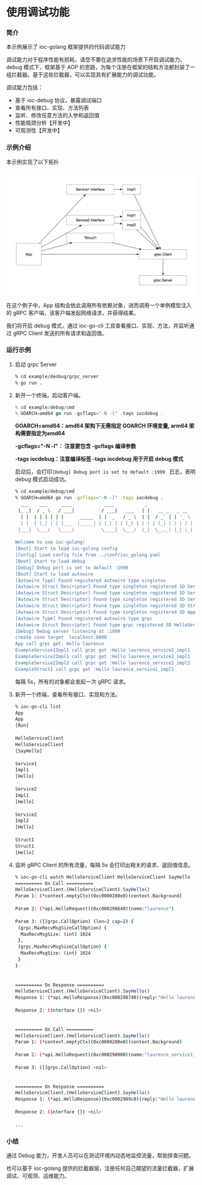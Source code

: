 # 使用调试功能

### 简介

本示例展示了 ioc-golang 框架提供的代码调试能力

调试能力对于程序性能有损耗，请您不要在追求性能的场景下开启调试能力。 debug 模式下，框架基于 AOP 的思路，为每个注册在框架的结构方法都封装了一组拦截器。基于这些拦截器，可以实现具有扩展能力的调试功能。

调试能力包括：

- 基于 ioc-debug 协议，暴露调试端口
- 查看所有接口、实现、方法列表
- 监听、修改任意方法的入参和返回值
- 性能瓶颈分析【开发中】
- 可观测性【开发中】

### 示例介绍

本示例实现了以下拓扑

![debug](https://raw.githubusercontent.com/ioc-golang/ioc-golang-website/main/resources/img/debug-topology.png)

在这个例子中，App 结构会依此调用所有依赖对象，进而调用一个单例模型注入的 gRPC 客户端，该客户端发起网络请求，并获得结果。

我们将开启 debug 模式，通过 ioc-go-cli 工具查看接口、实现、方法，并监听通过 gRPC Client 发送的所有请求和返回值。 

### 运行示例

1. 启动 grpc Server

   ```bash
   % cd example/denbug/grpc_server
   % go run .
   ```

2. 新开一个终端，启动客户端。

   ```go
   % cd example/debug/cmd
   % GOARCH=amd64 go run -gcflags="-N -l" -tags iocdebug .
   ```

   **GOARCH=amd64：amd64 架构下无需指定 GOARCH 环境变量, arm64 架构需要指定为amd64**

   **-gcflags="-N -l"： 注意要包含  -gcflags 编译参数**

   **-tags iocdebug：注意编译标签 -tags iocdebug 用于开启 debug 模式**

   启动后，会打印`[Debug] Debug port is set to default :1999 `  日志，表明 debug 模式启动成功。

   ```bash
   % cd example/debug/cmd
   % GOARCH=amd64 go run -gcflags="-N -l" -tags iocdebug .
     ___    ___     ____            ____           _                         
    |_ _|  / _ \   / ___|          / ___|   ___   | |   __ _   _ __     __ _ 
     | |  | | | | | |      _____  | |  _   / _ \  | |  / _` | | '_ \   / _` |
     | |  | |_| | | |___  |_____| | |_| | | (_) | | | | (_| | | | | | | (_| |
    |___|  \___/   \____|          \____|  \___/  |_|  \__,_| |_| |_|  \__, |
                                                                       |___/ 
   Welcome to use ioc-golang!
   [Boot] Start to load ioc-golang config
   [Config] Load config file from ../conf/ioc_golang.yaml
   [Boot] Start to load debug
   [Debug] Debug port is set to default :1999
   [Boot] Start to load autowire
   [Autowire Type] Found registered autowire type singleton
   [Autowire Struct Descriptor] Found type singleton registered SD Service1-Impl1
   [Autowire Struct Descriptor] Found type singleton registered SD Service2-Impl1
   [Autowire Struct Descriptor] Found type singleton registered SD Service2-Impl2
   [Autowire Struct Descriptor] Found type singleton registered SD Struct1-Struct1
   [Autowire Struct Descriptor] Found type singleton registered SD App-App
   [Autowire Type] Found registered autowire type grpc
   [Autowire Struct Descriptor] Found type grpc registered SD HelloServiceClient-HelloServiceClient
   [Debug] Debug server listening at :1999
   create conn target  localhost:8080
   App call grpc get: Hello laurence
   ExampleService1Impl1 call grpc get :Hello laurence_service1_impl1
   ExampleService2Impl1 call grpc get :Hello laurence_service2_impl1
   ExampleService2Impl2 call grpc get :Hello laurence_service2_impl2
   ExampleStruct1 call grpc get :Hello laurence_service1_impl1
   ```

   每隔 5s，所有的对象都会发起一次 gRPC 请求。

3. 新开一个终端，查看所有接口、实现和方法。

   ```bash
   % ioc-go-cli list
   App
   App
   [Run]
   
   HelloServiceClient
   HelloServiceClient
   [SayHello]
   
   Service1
   Impl1
   [Hello]
   
   Service2
   Impl1
   [Hello]
   
   Service2
   Impl2
   [Hello]
   
   Struct1
   Struct1
   [Hello]
   ```

4. 监听 gRPC Client 的所有流量，每隔 5s 会打印出相关的请求、返回值信息。

   ```bash
   % ioc-go-cli watch HelloServiceClient HelloServiceClient SayHello
   ========== On Call ==========
   HelloServiceClient.(HelloServiceClient).SayHello()
   Param 1: (*context.emptyCtx)(0xc0000280e0)(context.Background)
   
   Param 2: (*api.HelloRequest)(0xc000298640)(name:"laurence")
   
   Param 3: ([]grpc.CallOption) (len=2 cap=2) {
    (grpc.MaxRecvMsgSizeCallOption) {
     MaxRecvMsgSize: (int) 1024
    },
    (grpc.MaxRecvMsgSizeCallOption) {
     MaxRecvMsgSize: (int) 1024
    }
   }
   
   
   ========== On Response ==========
   HelloServiceClient.(HelloServiceClient).SayHello()
   Response 1: (*api.HelloResponse)(0xc000298740)(reply:"Hello laurence")
   
   Response 2: (interface {}) <nil>
   
   
   ========== On Call ==========
   HelloServiceClient.(HelloServiceClient).SayHello()
   Param 1: (*context.emptyCtx)(0xc0000280e0)(context.Background)
   
   Param 2: (*api.HelloRequest)(0xc000298900)(name:"laurence_service1_impl1")
   
   Param 3: ([]grpc.CallOption) <nil>
   
   
   ========== On Response ==========
   HelloServiceClient.(HelloServiceClient).SayHello()
   Response 1: (*api.HelloResponse)(0xc0002989c0)(reply:"Hello laurence_service1_impl1")
   
   Response 2: (interface {}) <nil>
   
   ...
   ```

### 小结

通过 Debug 能力，开发人员可以在测试环境内动态地监控流量，帮助排查问题。

也可以基于 ioc-golang 提供的拦截器层，注册任何自己期望的流量拦截器，扩展调试、可观测、运维能力。
